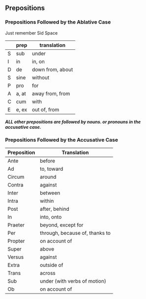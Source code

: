 ## Prepositions

### Prepositions Followed by the Ablative Case

Just remember Sid Space

|   | prep  | translation      |
|---|-------|------------------|
| S | sub   | under            |
| I | in    | in, on           |
| D | de    | down from, about |
| S | sine  | without          |
| P | pro   | for              |
| A | a, at | away from, from  |
| C | cum   | with             |
| E | e, ex | out of, from     |

***ALL other prepositions are followed by nouns. or pronouns in the accusative case.***

### Prepositions Followed by the Accusative Case
| Preposition | Translation                     |
|-------------|---------------------------------|
| Ante        | before                          |
| Ad          | to, toward                      |
| Circum      | around                          |
| Contra      | against                         |
| Inter       | between                         |
| Intra       | within                          |
| Post        | after, behind                   |
| In          | into, onto                      |
| Praeter     | beyond, except for              |
| Per         | through, because of, thanks to  |
| Propter     | on account of                   |
| Super       | above                           |
| Versus      | against                         |
| Extra       | outside of                      |
| Trans       | across                          |
| Sub         | under (with verbs of motion)    |
| Ob          | on account of                   
